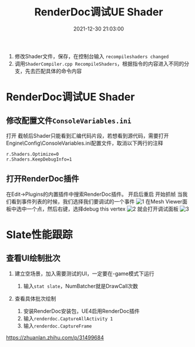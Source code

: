 ﻿---
title: RenderDoc调试UE Shader
date: 2021-12-30 21:03:00
categories:
- Engine
- Unreal
- Shader
---

1. 修改Shader文件，保存，在控制台输入
`recompileshaders changed`
2. 调用`ShaderCompiler.cpp RecompileShaders`，根据指令的内容进入不同的分支，先去匹配具体的命令内容

# RenderDoc调试UE Shader
## 修改配置文件`ConsoleVariables.ini`
打开
截帧后Shader只能看到汇编代码片段，若想看到源代码，需要打开Engine\Config\ConsoleVariables.ini配置文件，取消以下两行的注释
```
r.Shaders.Optimize=0
r.Shaders.KeepDebugInfo=1
```
## 打开RenderDoc插件
在Edit->Plugins的内置插件中搜索RenderDoc插件。
开启后重启
开始抓帧
当我们看到事件列表的时候，我们选择我们要调试的一个事件
![1](/images/Unreal/Shader/RenderDoc/1.png)
在Mesh Viewer面板中选中一个点，然后右键，选择debug this vertex
![2](/images/Unreal/Shader/RenderDoc/2.png)
就会打开调试面板
![3](/images/Unreal/Shader/RenderDoc/3.png)

# Slate性能跟踪
## 查看UI绘制批次
1. 建立空场景，加入需要测试的UI，一定要在-game模式下运行
   1. 输入`stat slate`，NumBatcher就是DrawCall次数

2. 查看具体批次绘制
   1. 安装RenderDoc安装包，UE4启用RenderDoc插件
   2. 输入`renderdoc.CaptureAllActivity 1`
   3. 输入`renderdoc.CaptureFrame` 


https://zhuanlan.zhihu.com/p/31499684
